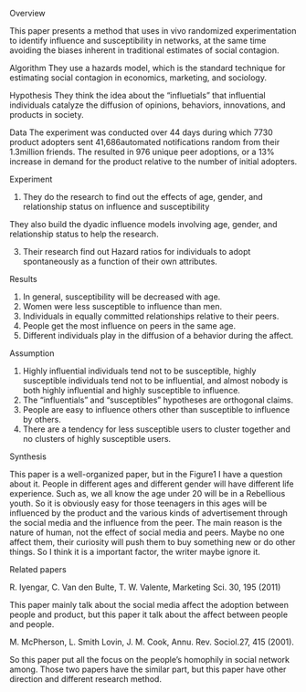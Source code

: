 Overview

This paper presents a method that uses in vivo randomized experimentation to identify influence and susceptibility in networks, at the same time avoiding the biases inherent in traditional estimates of social contagion.


Algorithm
They use a hazards model, which is the standard technique for estimating social contagion in economics, marketing, and sociology. 

Hypothesis
They think the idea about the “influetials” that influential individuals catalyze the diffusion of opinions, behaviors, innovations, and products in society. 


Data
The experiment was conducted over 44 days during which 7730 product adopters sent 41,686automated notifications random from their 1.3million friends.
The resulted in 976 unique peer adoptions, or a 13% increase in demand for the product relative to the number of initial adopters.

Experiment

1. They do the research to find out the effects of age, gender, and relationship status on influence and susceptibility

They also build the dyadic influence models involving age, gender, and relationship status to help the research.

3. Their research find out Hazard ratios for individuals to adopt spontaneously as a function of their own attributes.


Results

1. In general, susceptibility will be decreased with age.
2. Women were less susceptible to influence than men.
3. Individuals in equally committed relationships relative to their peers.
4. People get the most influence on peers in the same age.
5. Different individuals play in the diffusion of a behavior during the affect.


Assumption
1. Highly influential individuals tend not to be susceptible, highly susceptible individuals tend not to be influential, and almost nobody is both highly influential and highly susceptible to influence.
2. The “influentials” and “susceptibles” hypotheses are orthogonal claims.
3. People are easy to influence others other than susceptible to influence by others.
4. There are a tendency for less susceptible users to cluster together and no clusters of highly susceptible users.



Synthesis

This paper is a well-organized paper, but in the Figure1 I have a question about it. People in different ages and different gender will have different life experience. Such as, we all know the age under 20 will be in a Rebellious youth. So it is obviously easy for those teenagers in this ages will be influenced by the product and the various kinds of advertisement through the social media and the influence from the peer. The main reason is the nature of human, not the effect of social media and peers. Maybe no one affect them, their curiosity will push them to buy something new or do other things. So I think it is a important factor, the writer maybe ignore it. 

Related papers

R. Iyengar, C. Van den Bulte, T. W. Valente, Marketing Sci. 30, 195 (2011)

This paper mainly talk about the social media affect the adoption between people and product, but this paper it talk about the affect between people and people.

M. McPherson, L. Smith Lovin, J. M. Cook, Annu. Rev. Sociol.27, 415 (2001).

So this paper put all the focus on the people’s homophily in social network among. Those two papers have the similar part, but this paper have other direction and different research method.





